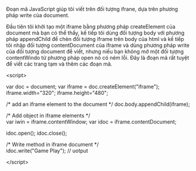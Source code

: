 Đoạn mã JavaScript giúp tôi viết trên đối tượng ifrane, dựa trên phương pháp write của document.

Đầu tiên tôi khởi tạo một iframe bằng phương pháp createElement của document mà bạn có thể thấy, kế tiếp tôi dùng đối tượng body với phương pháp appendChild để chèn đối tượng iframe trên body của html và kế tiếp tôi nhập đối tượng contentDocument của iframe và dùng phương pháp write của đối tượng document để viết, nhưng niếu bạn không mở một đối tượng contentWindo từ phương pháp open nó có ném lỗi. Đây là đoạn mã rất tuyệt để viết các trang tạm và thêm các đoạn mã.

&lt;script&gt;

var doc = document; 
var iframe = doc.createElement("iframe");
iframe.width="320";
iframe.height="480"; 

/* add an iframe element to the document */ 
doc.body.appendChild(iframe); 
    
/* Add object in iframe elements */    
var iwin = iframe.contentWindow;
var idoc = iframe.contentDocument; 
  
idoc.open();
idoc.close();    

/* Write method in iframe document */     
idoc.write("Game Play"); // uotput

&lt;/script&gt;
